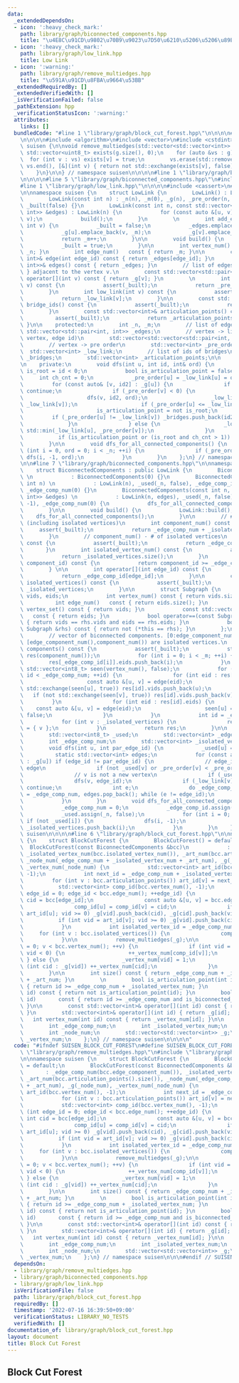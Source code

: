 ```yaml
---
data:
  _extendedDependsOn:
  - icon: ':heavy_check_mark:'
    path: library/graph/biconnected_components.hpp
    title: "\u4E8C\u91CD\u9802\u70B9\u9023\u7D50\u6210\u5206\u5206\u89E3"
  - icon: ':heavy_check_mark:'
    path: library/graph/low_link.hpp
    title: Low Link
  - icon: ':warning:'
    path: library/graph/remove_multiedges.hpp
    title: "\u591A\u91CD\u8FBA\u9664\u53BB"
  _extendedRequiredBy: []
  _extendedVerifiedWith: []
  _isVerificationFailed: false
  _pathExtension: hpp
  _verificationStatusIcon: ':warning:'
  attributes:
    links: []
  bundledCode: "#line 1 \"library/graph/block_cut_forest.hpp\"\n\n\n\n#line 1 \"library/graph/remove_multiedges.hpp\"\
    \n\n\n\n#include <algorithm>\n#include <vector>\n#include <cstdint>\n\nnamespace\
    \ suisen {\n\nvoid remove_multiedges(std::vector<std::vector<int>> &g) {\n   \
    \ std::vector<uint8_t> exists(g.size(), 0);\n    for (auto &vs : g) {\n      \
    \  for (int v : vs) exists[v] = true;\n        vs.erase(std::remove_if(vs.begin(),\
    \ vs.end(), [&](int v) { return not std::exchange(exists[v], false); }), vs.end());\n\
    \    }\n}\n\n} // namespace suisen\n\n\n\n#line 1 \"library/graph/biconnected_components.hpp\"\
    \n\n\n\n#line 5 \"library/graph/biconnected_components.hpp\"\n#include <utility>\n\
    #line 1 \"library/graph/low_link.hpp\"\n\n\n\n#include <cassert>\n#line 6 \"library/graph/low_link.hpp\"\
    \n\nnamespace suisen {\n    struct LowLink {\n        LowLink() : LowLink(0) {}\n\
    \        LowLink(const int n) : _n(n), _m(0), _g(n), _pre_order(n, -1), _low_link(n),\
    \ _built(false) {}\n        LowLink(const int n, const std::vector<std::pair<int,\
    \ int>> &edges) : LowLink(n) {\n            for (const auto &[u, v] : edges) add_edge(u,\
    \ v);\n            build();\n        }\n        \n        int add_edge(int u,\
    \ int v) {\n            _built = false;\n            _edges.emplace_back(u, v);\n\
    \            _g[u].emplace_back(v, _m);\n            _g[v].emplace_back(u, _m);\n\
    \            return _m++;\n        }\n\n        void build() {\n            dfs_for_all_connected_components();\n\
    \            _built = true;\n        }\n\n        int vertex_num() const { return\
    \ _n; }\n        int edge_num()   const { return _m; }\n\n        const std::pair<int,\
    \ int>& edge(int edge_id) const { return _edges[edge_id]; }\n        const std::vector<std::pair<int,\
    \ int>>& edges() const { return _edges; }\n        // list of edges { u, edge_id\
    \ } adjacent to the vertex v.\n        const std::vector<std::pair<int, int>>&\
    \ operator[](int v) const { return _g[v]; }\n        \n        int pre_order(int\
    \ v) const {\n            assert(_built);\n            return _pre_order[v];\n\
    \        }\n        int low_link(int v) const {\n            assert(_built);\n\
    \            return _low_link[v];\n        }\n\n        const std::vector<int>&\
    \ bridge_ids() const {\n            assert(_built);\n            return _bridges;\n\
    \        }\n        const std::vector<int>& articulation_points() const {\n  \
    \          assert(_built);\n            return _articulation_points;\n       \
    \ }\n\n    protected:\n        int _n, _m;\n        // list of edges\n       \
    \ std::vector<std::pair<int, int>> _edges;\n        // vertex -> list of (adjacent\
    \ vertex, edge id)\n        std::vector<std::vector<std::pair<int, int>>> _g;\n\
    \        // vertex -> pre order\n        std::vector<int> _pre_order;\n      \
    \  std::vector<int> _low_link;\n        // list of ids of bridges\n        std::vector<int>\
    \ _bridges;\n        std::vector<int> _articulation_points;\n\n        bool _built;\n\
    \n    private:\n        void dfs(int u, int id, int& ord) {\n            bool\
    \ is_root = id < 0;\n            bool is_articulation_point = false;\n       \
    \     int ch_cnt = 0;\n            _pre_order[u] = _low_link[u] = ord++;\n   \
    \         for (const auto& [v, id2] : _g[u]) {\n                if (id == id2)\
    \ continue;\n                if (_pre_order[v] < 0) {\n                    ++ch_cnt;\n\
    \                    dfs(v, id2, ord);\n                    _low_link[u] = std::min(_low_link[u],\
    \ _low_link[v]);\n                    if (_pre_order[u] <= _low_link[v]) {\n \
    \                       is_articulation_point = not is_root;\n               \
    \         if (_pre_order[u] != _low_link[v]) _bridges.push_back(id2);\n      \
    \              }\n                } else {\n                    _low_link[u] =\
    \ std::min(_low_link[u], _pre_order[v]);\n                }\n            }\n \
    \           if (is_articulation_point or (is_root and ch_cnt > 1)) _articulation_points.push_back(u);\n\
    \        }\n\n        void dfs_for_all_connected_components() {\n            for\
    \ (int i = 0, ord = 0; i < _n; ++i) {\n                if (_pre_order[i] < 0)\
    \ dfs(i, -1, ord);\n            }\n        }\n    };\n} // namespace suisen\n\n\
    \n\n#line 7 \"library/graph/biconnected_components.hpp\"\n\nnamespace suisen {\n\
    \    struct BiconnectedComponents : public LowLink {\n        BiconnectedComponents()\
    \ \n            : BiconnectedComponents(0) {}\n        BiconnectedComponents(const\
    \ int n) \n            : LowLink(n), _used(_n, false), _edge_comp_id(_m, -1),\
    \ _edge_comp_num(0) {}\n        BiconnectedComponents(const int n, const std::vector<std::pair<int,\
    \ int>> &edges) \n            : LowLink(n, edges), _used(_n, false), _edge_comp_id(_m,\
    \ -1), _edge_comp_num(0) {\n            dfs_for_all_connected_components();\n\
    \        }\n\n        void build() {\n            LowLink::build();\n        \
    \    dfs_for_all_connected_components();\n        }\n\n        // # of component\
    \ (including isolated vertices)\n        int component_num() const {\n       \
    \     assert(_built);\n            return _edge_comp_num + _isolated_vertices.size();\n\
    \        }\n        // component_num() - # of isolated vertices\n        int edge_component_num()\
    \ const {\n            assert(_built);\n            return _edge_comp_num;\n \
    \       }\n        int isolated_vertex_num() const {\n            assert(_built);\n\
    \            return _isolated_vertices.size();\n        }\n        bool is_isolated_component(int\
    \ component_id) const {\n            return component_id >= _edge_comp_num;\n\
    \        } \n\n        int operator[](int edge_id) const {\n            assert(_built);\n\
    \            return _edge_comp_id[edge_id];\n        }\n\n        const std::vector<int>&\
    \ isolated_vertices() const {\n            assert(_built);\n            return\
    \ _isolated_vertices;\n        }\n\n        struct Subgraph {\n            std::vector<int>\
    \ vids, eids;\n            int vertex_num() const { return vids.size(); }\n  \
    \          int edge_num()   const { return eids.size(); }\n            const std::vector<int>&\
    \ vertex_set() const { return vids; }\n            const std::vector<int>& edge_set()\
    \   const { return eids; }\n            bool operator==(const Subgraph &rhs) const\
    \ { return vids == rhs.vids and eids == rhs.eids; }\n            bool operator!=(const\
    \ Subgraph &rhs) const { return not (*this == rhs); }\n        };\n        \n\
    \        // vector of biconnected components. [0:edge_component_num()) has edges,\
    \ [edge_component_num(),component_num()) are isolated vertices.\n        std::vector<Subgraph>\
    \ components() const {\n            assert(_built);\n            std::vector<Subgraph>\
    \ res(component_num());\n            for (int i = 0; i < _m; ++i) {\n        \
    \        res[_edge_comp_id[i]].eids.push_back(i);\n            }\n           \
    \ std::vector<int8_t> seen(vertex_num(), false);\n            for (int id = 0;\
    \ id < _edge_comp_num; ++id) {\n                for (int eid : res[id].eids) {\n\
    \                    const auto &[u, v] = edge(eid);\n                    if (not\
    \ std::exchange(seen[u], true)) res[id].vids.push_back(u);\n                 \
    \   if (not std::exchange(seen[v], true)) res[id].vids.push_back(v);\n       \
    \         }\n                for (int eid : res[id].eids) {\n                \
    \    const auto &[u, v] = edge(eid);\n                    seen[u] = seen[v] =\
    \ false;\n                }\n            }\n            int id = _edge_comp_num;\n\
    \            for (int v : _isolated_vertices) {\n                res[id++].vids\
    \ = { v };\n            }\n            return res;\n        }\n\n    private:\n\
    \        std::vector<int8_t> _used;\n        std::vector<int> _edge_comp_id;\n\
    \        int _edge_comp_num;\n        std::vector<int> _isolated_vertices;\n\n\
    \        void dfs(int u, int par_edge_id) {\n            _used[u] = true;\n  \
    \          static std::vector<int> edges;\n            for (const auto &[v, edge_id]\
    \ : _g[u]) if (edge_id != par_edge_id) {\n                // edge_id is a new\
    \ edge\n                if (not _used[v] or _pre_order[v] < _pre_order[u]) edges.push_back(edge_id);\n\
    \                // v is not a new vertex\n                if (_used[v]) continue;\n\
    \                dfs(v, edge_id);\n                if (_low_link[v] < _pre_order[u])\
    \ continue;\n                int e;\n                do _edge_comp_id[e = edges.back()]\
    \ = _edge_comp_num, edges.pop_back(); while (e != edge_id);\n                _edge_comp_num++;\n\
    \            }\n        }\n        void dfs_for_all_connected_components() {\n\
    \            _edge_comp_num = 0;\n            _edge_comp_id.assign(_m, -1);\n\
    \            _used.assign(_n, false);\n            for (int i = 0; i < _n; ++i)\
    \ if (not _used[i]) {\n                dfs(i, -1);\n                if (_g[i].empty())\
    \ _isolated_vertices.push_back(i);\n            }\n        }\n    };\n} // namespace\
    \ suisen\n\n\n\n#line 6 \"library/graph/block_cut_forest.hpp\"\n\nnamespace suisen\
    \ {\n    struct BlockCutForest {\n        BlockCutForest() = default;\n      \
    \  BlockCutForest(const BiconnectedComponents &bcc)\n            : _edge_comp_num(bcc.edge_component_num()),\
    \ _isolated_vertex_num(bcc.isolated_vertex_num()), _art_num(bcc.articulation_points().size()),\
    \ _node_num(_edge_comp_num + _isolated_vertex_num + _art_num), _g(_node_num),\
    \ _vertex_num(_node_num) {\n            std::vector<int> art_id(bcc.vertex_num(),\
    \ -1);\n            int next_id = _edge_comp_num + _isolated_vertex_num;\n   \
    \         for (int v : bcc.articulation_points()) art_id[v] = next_id++;\n\n \
    \           std::vector<int> comp_id(bcc.vertex_num(), -1);\n            for (int\
    \ edge_id = 0; edge_id < bcc.edge_num(); ++edge_id) {\n                const int\
    \ cid = bcc[edge_id];\n                const auto &[u, v] = bcc.edge(edge_id);\n\
    \                comp_id[u] = comp_id[v] = cid;\n                if (int vid =\
    \ art_id[u]; vid >= 0) _g[vid].push_back(cid), _g[cid].push_back(vid);\n     \
    \           if (int vid = art_id[v]; vid >= 0) _g[vid].push_back(cid), _g[cid].push_back(vid);\n\
    \            }\n            int isolated_vertex_id = _edge_comp_num;\n       \
    \     for (int v : bcc.isolated_vertices()) {\n                comp_id[v] = isolated_vertex_id++;\n\
    \            }\n\n            remove_multiedges(_g);\n\n            for (int v\
    \ = 0; v < bcc.vertex_num(); ++v) {\n                if (int vid = art_id[v];\
    \ vid < 0) {\n                    ++_vertex_num[comp_id[v]];\n               \
    \ } else {\n                    _vertex_num[vid] = 1;\n                    for\
    \ (int cid : _g[vid]) ++_vertex_num[cid];\n                }\n            }\n\
    \        }\n\n        int size() const { return _edge_comp_num + _isolated_vertex_num\
    \ + _art_num; }\n        \n        bool is_articulation_point(int id)    const\
    \ { return id >= _edge_comp_num + _isolated_vertex_num; }\n        bool is_biconnected_component(int\
    \ id) const { return not is_articulation_point(id); }\n        bool is_isolated_vertex(int\
    \ id)       const { return id >= _edge_comp_num and is_biconnected_component(id);\
    \ }\n\n        const std::vector<int>& operator[](int id) const { return _g[id];\
    \ }\n        std::vector<int>& operator[](int id) { return _g[id]; }\n\n     \
    \   int vertex_num(int id) const { return _vertex_num[id]; }\n\n    private:\n\
    \        int _edge_comp_num;\n        int _isolated_vertex_num;\n        int _art_num;\n\
    \        int _node_num;\n        std::vector<std::vector<int>> _g;\n        std::vector<int>\
    \ _vertex_num;\n    };\n} // namespace suisen\n\n\n\n"
  code: "#ifndef SUISEN_BLOCK_CUT_FOREST\n#define SUISEN_BLOCK_CUT_FOREST\n\n#include\
    \ \"library/graph/remove_multiedges.hpp\"\n#include \"library/graph/biconnected_components.hpp\"\
    \n\nnamespace suisen {\n    struct BlockCutForest {\n        BlockCutForest()\
    \ = default;\n        BlockCutForest(const BiconnectedComponents &bcc)\n     \
    \       : _edge_comp_num(bcc.edge_component_num()), _isolated_vertex_num(bcc.isolated_vertex_num()),\
    \ _art_num(bcc.articulation_points().size()), _node_num(_edge_comp_num + _isolated_vertex_num\
    \ + _art_num), _g(_node_num), _vertex_num(_node_num) {\n            std::vector<int>\
    \ art_id(bcc.vertex_num(), -1);\n            int next_id = _edge_comp_num + _isolated_vertex_num;\n\
    \            for (int v : bcc.articulation_points()) art_id[v] = next_id++;\n\n\
    \            std::vector<int> comp_id(bcc.vertex_num(), -1);\n            for\
    \ (int edge_id = 0; edge_id < bcc.edge_num(); ++edge_id) {\n                const\
    \ int cid = bcc[edge_id];\n                const auto &[u, v] = bcc.edge(edge_id);\n\
    \                comp_id[u] = comp_id[v] = cid;\n                if (int vid =\
    \ art_id[u]; vid >= 0) _g[vid].push_back(cid), _g[cid].push_back(vid);\n     \
    \           if (int vid = art_id[v]; vid >= 0) _g[vid].push_back(cid), _g[cid].push_back(vid);\n\
    \            }\n            int isolated_vertex_id = _edge_comp_num;\n       \
    \     for (int v : bcc.isolated_vertices()) {\n                comp_id[v] = isolated_vertex_id++;\n\
    \            }\n\n            remove_multiedges(_g);\n\n            for (int v\
    \ = 0; v < bcc.vertex_num(); ++v) {\n                if (int vid = art_id[v];\
    \ vid < 0) {\n                    ++_vertex_num[comp_id[v]];\n               \
    \ } else {\n                    _vertex_num[vid] = 1;\n                    for\
    \ (int cid : _g[vid]) ++_vertex_num[cid];\n                }\n            }\n\
    \        }\n\n        int size() const { return _edge_comp_num + _isolated_vertex_num\
    \ + _art_num; }\n        \n        bool is_articulation_point(int id)    const\
    \ { return id >= _edge_comp_num + _isolated_vertex_num; }\n        bool is_biconnected_component(int\
    \ id) const { return not is_articulation_point(id); }\n        bool is_isolated_vertex(int\
    \ id)       const { return id >= _edge_comp_num and is_biconnected_component(id);\
    \ }\n\n        const std::vector<int>& operator[](int id) const { return _g[id];\
    \ }\n        std::vector<int>& operator[](int id) { return _g[id]; }\n\n     \
    \   int vertex_num(int id) const { return _vertex_num[id]; }\n\n    private:\n\
    \        int _edge_comp_num;\n        int _isolated_vertex_num;\n        int _art_num;\n\
    \        int _node_num;\n        std::vector<std::vector<int>> _g;\n        std::vector<int>\
    \ _vertex_num;\n    };\n} // namespace suisen\n\n\n#endif // SUISEN_BLOCK_CUT_FOREST\n"
  dependsOn:
  - library/graph/remove_multiedges.hpp
  - library/graph/biconnected_components.hpp
  - library/graph/low_link.hpp
  isVerificationFile: false
  path: library/graph/block_cut_forest.hpp
  requiredBy: []
  timestamp: '2022-07-16 16:39:50+09:00'
  verificationStatus: LIBRARY_NO_TESTS
  verifiedWith: []
documentation_of: library/graph/block_cut_forest.hpp
layout: document
title: Block Cut Forest
---
```

## Block Cut Forest